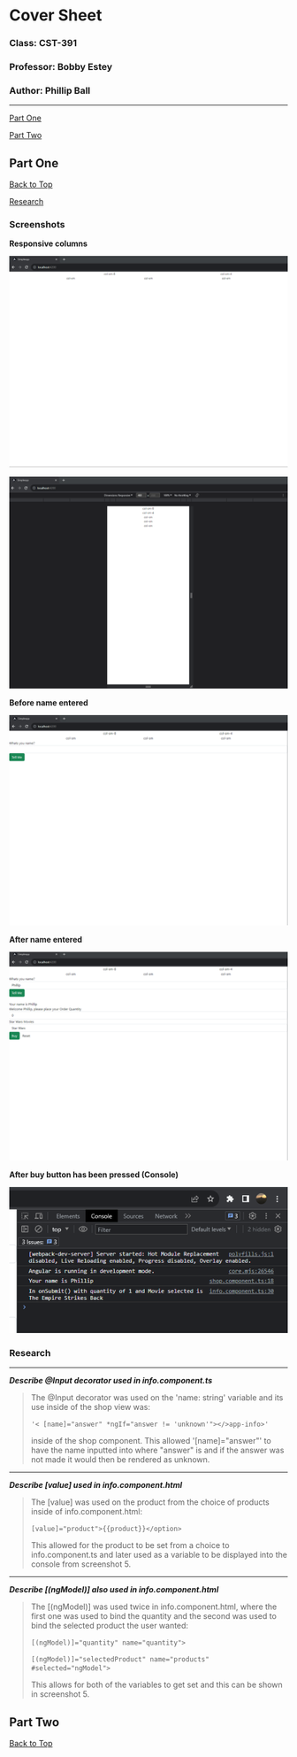 # Cover Sheet

### Class: CST-391
### Professor: Bobby Estey
### Author: Phillip Ball

---

[Part One](#part-one)

[Part Two](#part-two)

## Part One

[Back to Top](#cover-sheet)

[Research](#research)

### Screenshots

**Responsive columns**

![1](docs/1.png)

![2](docs/2.png)

**Before name entered**

![3](docs/3.png)

**After name entered**

![4](docs/4.png)

**After buy button has been pressed (Console)**

![5](docs/5.png)

### Research

---
***Describe @Input decorator used in info.component.ts***

>The @Input decorator was used on the 'name: string' variable and its use inside of the shop view was:
>```
>'< [name]="answer" *ngIf="answer != 'unknown'"></>app-info>'
>```
>inside of the shop component. This allowed '[name]="answer"' to have the name inputted into where "answer" is and if the answer was not made it would then be rendered as unknown.

---

***Describe [value] used in info.component.html***

>The [value] was used on the product from the choice of products inside of info.component.html:
>
>```
>[value]="product">{{product}}</option>
>```
>This allowed for the product to be set from a choice to info.component.ts and later used as a variable to be displayed into the console from screenshot 5.

---

***Describe [(ngModel)] also used in info.component.html***

> The [(ngModel)] was used twice in info.component.html, where the first one was used to bind the quantity and the second was used to bind the selected product the user wanted:
>
>```
>[(ngModel)]="quantity" name="quantity">
>```
>
>```
>[(ngModel)]="selectedProduct" name="products" #selected="ngModel">
>```
>
> This allows for both of the variables to get set and this can be shown in screenshot 5.




## Part Two

[Back to Top](#cover-sheet)